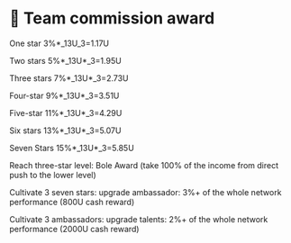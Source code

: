 # 🤝 Team commission award

One star 3%\*_13U_3=1.17U&#x20;

Two stars 5%\*_13U\*_3=1.95U&#x20;

Three stars 7%\*_13U\*_3=2.73U&#x20;

Four-star 9%\*_13U\*_3=3.51U&#x20;

Five-star 11%\*_13U\*_3=4.29U&#x20;

Six stars 13%\*_13U\*_3=5.07U&#x20;

Seven Stars 15%\*_13U\*_3=5.85U

Reach three-star level: Bole Award (take 100% of the income from direct push to the lower level)&#x20;

Cultivate 3 seven stars: upgrade ambassador: 3%+ of the whole network performance (800U cash reward)

Cultivate 3 ambassadors: upgrade talents: 2%+ of the whole network performance (2000U cash reward)

